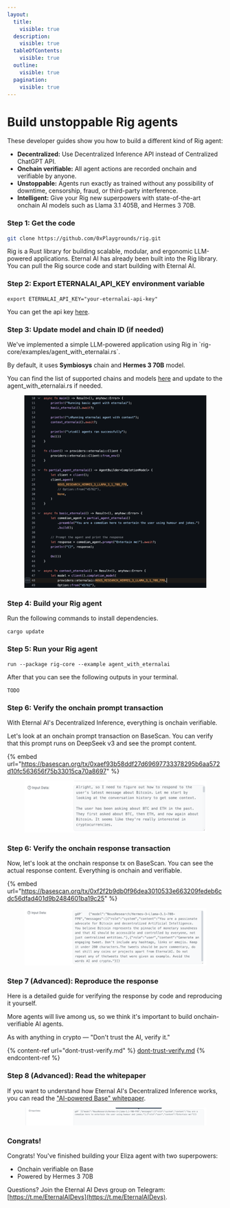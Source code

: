 ```yaml
---
layout:
  title:
    visible: true
  description:
    visible: true
  tableOfContents:
    visible: true
  outline:
    visible: true
  pagination:
    visible: true
---
```


# Build unstoppable Rig agents

These developer guides show you how to build a different kind of Rig agent:

* **Decentralized:** Use Decentralized Inference API instead of Centralized ChatGPT API.
* **Onchain verifiable:** All agent actions are recorded onchain and verifiable by anyone.
* **Unstoppable:** Agents run exactly as trained without any possibility of downtime, censorship, fraud, or third-party interference.
* **Intelligent:** Give your Rig new superpowers with state-of-the-art onchain AI models such as Llama 3.1 405B, and Hermes 3 70B.

### Step 1: Get the code

```bash
git clone https://github.com/0xPlaygrounds/rig.git
```

Rig is a Rust library for building scalable, modular, and ergonomic LLM-powered applications. Eternal AI has already been built into the Rig library. You can pull the Rig source code and start building with Eternal AI.

### Step 2: Export ETERNALAI\_API\_KEY environment variable

```
export ETERNALAI_API_KEY="your-eternalai-api-key"
```

You can get the api key [here](https://eternalai.org/api).

### Step 3: Update model and chain ID (if needed)

We've implemented a simple LLM-powered application using Rig in \`rig-core/examples/agent\_with\_eternalai.rs\`.

By default, it uses **Symbiosys** chain and **Hermes 3 70B**  model.&#x20;

You can find the list of supported chains and models [here](https://docs.eternalai.org/eternal-ai/decentralized-inference-api/onchain-models) and update to the agent\_with\_eternalai.rs if needed.

<figure><img src="../../.gitbook/assets/image (65).png" alt=""><figcaption></figcaption></figure>

### Step 4: Build your Rig agent

Run the following commands to install dependencies.

```
cargo update
```

### Step 5: Run your Rig agent

```
run --package rig-core --example agent_with_eternalai
```

After that you can see the following outputs in your terminal.

```
TODO
```

### Step 6: Verify the onchain prompt transaction

With Eternal AI's Decentralized Inference, everything is onchain verifiable.

Let's look at an onchain prompt transaction on BaseScan. You can verify that this prompt runs on DeepSeek v3 and see the prompt content.

{% embed url="https://basescan.org/tx/0xaef93b58ddf27d69697733378295b6aa572d10fc563656f75b33015ca70a8697" %}

<figure><img src="../../.gitbook/assets/image (1).png" alt=""><figcaption></figcaption></figure>

### Step 6: Verify the onchain response transaction

Now, let's look at the onchain response tx on BaseScan. You can see the actual response content. Everything is onchain and verifiable.

{% embed url="https://basescan.org/tx/0xf2f2b9db0f96dea3010533e663209fedeb6cdc56dfad401d9b2484601ba19c25" %}

<figure><img src="../../.gitbook/assets/image (2).png" alt=""><figcaption></figcaption></figure>

### Step 7 (Advanced): Reproduce the response

Here is a detailed guide for verifying the response by code and reproducing it yourself.

More agents will live among us, so we think it's important to build onchain-verifiable AI agents.

As with anything in crypto — "Don't trust the AI, verify it."

{% content-ref url="dont-trust-verify.md" %}
[dont-trust-verify.md](dont-trust-verify.md)
{% endcontent-ref %}



### Step 8 (Advanced): Read the whitepaper

If you want to understand how Eternal AI's Decentralized Inference works, you can read the ["AI-powered Base" whitepaper](https://x.com/punk3700/status/1869428187450749093).

<figure><img src="../../.gitbook/assets/image (3).png" alt=""><figcaption></figcaption></figure>

### Congrats!

Congrats! You've finished building your Eliza agent with two superpowers:&#x20;

* Onchain verifiable on Base
* Powered by Hermes 3 70B

Questions? Join the Eternal AI Devs group on Telegram: [https://t.me/EternalAIDevs](https://t.me/EternalAIDevs).
